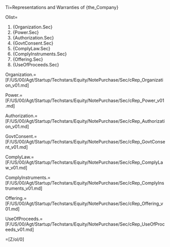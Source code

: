 Ti=Representations and Warranties of {the_Company}

Olist=<ol><li>{Organization.Sec}<li>{Power.Sec}<li>{Authorization.Sec}<li>{GovtConsent.Sec}<li>{ComplyLaw.Sec}<li>{ComplyInstruments.Sec}<li>{Offering.Sec}<li>{UseOfProceeds.Sec}</ol>

Organization.=[F/US/00/Agt/Startup/Techstars/Equity/NotePurchase/Sec/cRep_Organization_v01.md]

Power.=[F/US/00/Agt/Startup/Techstars/Equity/NotePurchase/Sec/cRep_Power_v01.md]

Authorization.=[F/US/00/Agt/Startup/Techstars/Equity/NotePurchase/Sec/cRep_Authorization_v01.md]

GovtConsent.=[F/US/00/Agt/Startup/Techstars/Equity/NotePurchase/Sec/cRep_GovtConsent_v01.md]

ComplyLaw.=[F/US/00/Agt/Startup/Techstars/Equity/NotePurchase/Sec/cRep_ComplyLaw_v01.md]

ComplyInstruments.=[F/US/00/Agt/Startup/Techstars/Equity/NotePurchase/Sec/cRep_ComplyInstruments_v01.md]

Offering.=[F/US/00/Agt/Startup/Techstars/Equity/NotePurchase/Sec/cRep_Offering_v01.md]

UseOfProceeds.=[F/US/00/Agt/Startup/Techstars/Equity/NotePurchase/Sec/cRep_UseOfProceeds_v01.md]

=[Z/ol/0]
